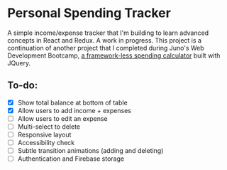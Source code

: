 # Personal Spending Tracker

A simple income/expense tracker that I'm building to learn advanced concepts in React and Redux. A work in progress. This project is a continuation of another project that I completed during Juno's Web Development Bootcamp, <a href="https://github.com/robinnong/robinNongprojectThree">a framework-less spending calculator</a> built with JQuery.

## To-do:
- [x] Show total balance at bottom of table
- [x] Allow users to add income + expenses
- [ ] Allow users to edit an expense 
- [ ] Multi-select to delete
- [ ] Responsive layout
- [ ] Accessibility check
- [ ] Subtle transition animations (adding and deleting)
- [ ] Authentication and Firebase storage  